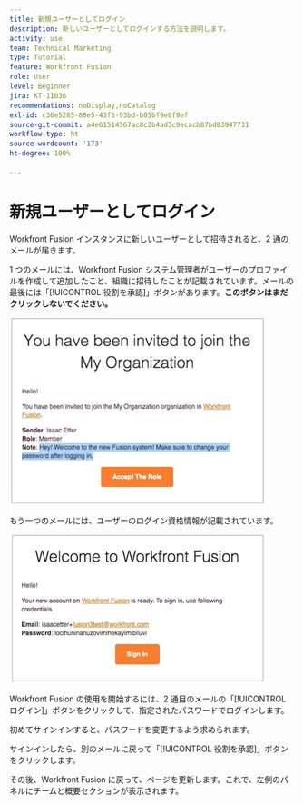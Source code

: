 ```yaml
---
title: 新規ユーザーとしてログイン
description: 新しいユーザーとしてログインする方法を説明します。
activity: use
team: Technical Marketing
type: Tutorial
feature: Workfront Fusion
role: User
level: Beginner
jira: KT-11036
recommendations: noDisplay,noCatalog
exl-id: c36e5285-88e5-43f5-93bd-b05bf9e8f9ef
source-git-commit: a4e61514567ac8c2b4ad5c9ecacb87bd83947731
workflow-type: ht
source-wordcount: '173'
ht-degree: 100%

---
```


# 新規ユーザーとしてログイン

Workfront Fusion インスタンスに新しいユーザーとして招待されると、2 通のメールが届きます。

1 つのメールには、Workfront Fusion システム管理者がユーザーのプロファイルを作成して追加したこと、組織に招待したことが記載されています。メールの最後には「[!UICONTROL 役割を承認]」ボタンがあります。**このボタンはまだクリックしないでください。**

![招待メールの画像](assets/new-user-1.png)

もう一つのメールには、ユーザーのログイン資格情報が記載されています。

![招待メールの画像](assets/new-user-2.png)

Workfront Fusion の使用を開始するには、2 通目のメールの「[!UICONTROL ログイン]」ボタンをクリックして、指定されたパスワードでログインします。

初めてサインインすると、パスワードを変更するよう求められます。

サインインしたら、別のメールに戻って「[!UICONTROL 役割を承認]」ボタンをクリックします。

その後、Workfront Fusion に戻って、ページを更新します。これで、左側のパネルにチームと概要セクションが表示されます。
